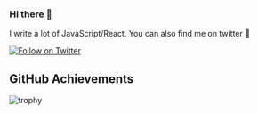 ### Hi there 👋

I write a lot of JavaScript/React. You can also find me on twitter 🌹

[![Follow on Twitter](https://img.shields.io/twitter/follow/rajrock38?style=social&logo=twitter)](https://twitter.com/rajrock38)

## GitHub Achievements 

![trophy](https://github-profile-trophy.vercel.app/?username=Rajdeepc)


<!--
**Rajdeepc/Rajdeepc** is a ✨ _special_ ✨ repository because its `README.md` (this file) appears on your GitHub profile.

Here are some ideas to get you started:

- 🔭 I’m currently working on ...
- 🌱 I’m currently learning ...
- 👯 I’m looking to collaborate on ...
- 🤔 I’m looking for help with ...
- 💬 Ask me about ...
- 📫 How to reach me: ...
- 😄 Pronouns: ...
- ⚡ Fun fact: ...
-->
